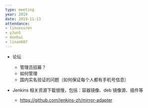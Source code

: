 ```yaml
---
type: meeting
year: 2019
date: 2019-11-13
attendance:
- linuxsuren
- yJunS
- donhui
- linan607
---
```


* 论坛
    * 管理员招募？
    * 如何管理
    * 国内实名验证的问题（如何保证每个人都有手机号信息）

* Jenkins 相关资源下载很慢，包括：容器镜像、deb 镜像源、插件等
    * https://github.com/jenkins-zh/mirror-adapter
